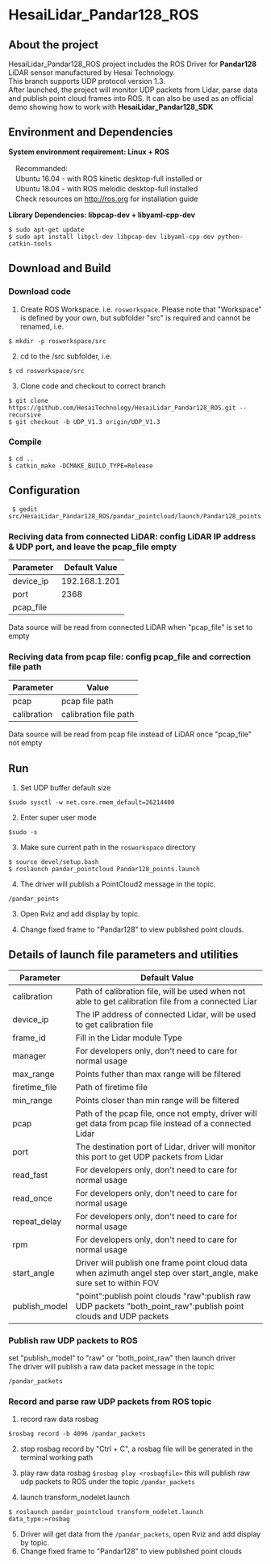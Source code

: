 # HesaiLidar_Pandar128_ROS

## About the project
HesaiLidar_Pandar128_ROS project includes the ROS Driver for **Pandar128** LiDAR sensor manufactured by Hesai Technology.    
This branch supports UDP protocol version 1.3.    
After launched, the project will monitor UDP packets from Lidar, parse data and publish point cloud frames into ROS. It can also be used as an official demo showing how to work with **HesaiLidar_Pandar128_SDK**


## Environment and Dependencies
**System environment requirement: Linux + ROS**  

　Recommanded:  
　Ubuntu 16.04 - with ROS kinetic desktop-full installed or  
　Ubuntu 18.04 - with ROS melodic desktop-full installed  
　Check resources on http://ros.org for installation guide 
 
**Library Dependencies: libpcap-dev + libyaml-cpp-dev**  
```
$ sudo apt-get update
$ sudo apt install libpcl-dev libpcap-dev libyaml-cpp-dev python-catkin-tools
```

## Download and Build
### Download code    
1. Create ROS Workspace. i.e. `rosworkspace`. Please note that "Workspace" is defined by your own, but subfolder "src" is required and cannot be renamed, i.e.
```
$ mkdir -p rosworkspace/src
```
2. cd to the /src subfolder, i.e.
```
$ cd rosworkspace/src
```
3. Clone code and checkout to correct branch
```
$ git clone https://github.com/HesaiTechnology/HesaiLidar_Pandar128_ROS.git --recursive
$ git checkout -b UDP_V1.3 origin/UDP_V1.3
```   
### Compile    
```
$ cd ..
$ catkin_make -DCMAKE_BUILD_TYPE=Release
```


## Configuration    
```
 $ gedit src/HesaiLidar_Pandar128_ROS/pandar_pointcloud/launch/Pandar128_points.launch
```
### Reciving data from connected LiDAR: config LiDAR IP address & UDP port, and leave the pcap_file empty

|Parameter | Default Value|
|---------|---------------|
|device_ip |192.168.1.201|
|port |2368|
|pcap_file ||

Data source will be read from connected LiDAR when "pcap_file" is set to empty

### Reciving data from pcap file: config pcap_file and correction file path

|Parameter | Value|
|---------|---------------|
|pcap |pcap file path|
|calibration| calibration file path|

Data source will be read from pcap file instead of LiDAR once "pcap_file" not empty


## Run

1. Set UDP buffer default size
```
$sudo sysctl -w net.core.rmem_default=26214400
```
2. Enter super user mode
```
$sudo -s
```
3. Make sure current path in the `rosworkspace` directory
```
$ source devel/setup.bash
$ roslaunch pandar_pointcloud Pandar128_points.launch
```

4. The driver will publish a PointCloud2 message in the topic.
```
/pandar_points
```

3. Open Rviz and add display by topic.

4. Change fixed frame to "Pandar128" to view published point clouds.

## Details of launch file parameters and utilities
|Parameter | Default Value|
|---------|---------------|
|calibration|Path of calibration file, will be used when not able to get calibration file from a connected Liar|
|device_ip|The IP address of connected Lidar, will be used to get calibration file|
|frame_id|Fill in the Lidar module Type|
|manager|For developers only, don't need to care for normal usage|
|max_range|Points futher than max range will be filtered|
|firetime_file|Path of firetime file|
|min_range|Points closer than min range will be filtered|
|pcap|Path of the pcap file, once not empty, driver will get data from pcap file instead of a connected Lidar|
|port|The destination port of Lidar, driver will monitor this port to get UDP packets from Lidar|
|read_fast|For developers only, don't need to care for normal usage|
|read_once|For developers only, don't need to care for normal usage|
|repeat_delay|For developers only, don't need to care for normal usage|
|rpm|For developers only, don't need to care for normal usage|
|start_angle|Driver will publish one frame point cloud data when azimuth angel step over start_angle, make sure set to within FOV|
|publish_model|"point":publish point clouds "raw":publish raw UDP packets "both_point_raw":publish point clouds and UDP packets|

### Publish raw UDP packets to ROS
set "publish_model" to "raw" or "both_point_raw" then launch driver    
The driver will publish a raw data packet message in the topic
```
/pandar_packets
```
### Record and parse raw UDP packets from ROS topic
1. record raw data rosbag
```
$rosbag record -b 4096 /pandar_packets
```
2. stop rosbag record by "Ctrl + C", a rosbag file will be generated in the terminal working path

3. play raw data rosbag
`
$rosbag play <rosbagfile>
`
    this will publish raw udp packets to ROS under the topic `/pandar_packets`    
4. launch transform_nodelet.launch
```
$ roslaunch pandar_pointcloud transform_nodelet.launch data_type:=rosbag
```
5. Driver will get data from the `/pandar_packets`, open Rviz and add display by topic.
6. Change fixed frame to "Pandar128" to view published point clouds
